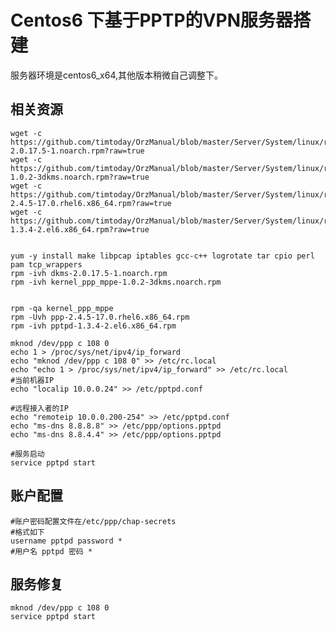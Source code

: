 Centos6 下基于PPTP的VPN服务器搭建
=================================
服务器环境是centos6_x64,其他版本稍微自己调整下。

相关资源
------------
    wget -c https://github.com/timtoday/OrzManual/blob/master/Server/System/linux/resource/vpn/dkms-2.0.17.5-1.noarch.rpm?raw=true
    wget -c https://github.com/timtoday/OrzManual/blob/master/Server/System/linux/resource/vpn/kernel_ppp_mppe-1.0.2-3dkms.noarch.rpm?raw=true
    wget -c https://github.com/timtoday/OrzManual/blob/master/Server/System/linux/resource/vpn/ppp-2.4.5-17.0.rhel6.x86_64.rpm?raw=true
    wget -c https://github.com/timtoday/OrzManual/blob/master/Server/System/linux/resource/vpn/pptpd-1.3.4-2.el6.x86_64.rpm?raw=true


    yum -y install make libpcap iptables gcc-c++ logrotate tar cpio perl pam tcp_wrappers
    rpm -ivh dkms-2.0.17.5-1.noarch.rpm
  	rpm -ivh kernel_ppp_mppe-1.0.2-3dkms.noarch.rpm


    rpm -qa kernel_ppp_mppe
  	rpm -Uvh ppp-2.4.5-17.0.rhel6.x86_64.rpm	
  	rpm -ivh pptpd-1.3.4-2.el6.x86_64.rpm

    mknod /dev/ppp c 108 0 
  	echo 1 > /proc/sys/net/ipv4/ip_forward 
  	echo "mknod /dev/ppp c 108 0" >> /etc/rc.local
  	echo "echo 1 > /proc/sys/net/ipv4/ip_forward" >> /etc/rc.local
    #当前机器IP
  	echo "localip 10.0.0.24" >> /etc/pptpd.conf

    #远程接入者的IP
  	echo "remoteip 10.0.0.200-254" >> /etc/pptpd.conf
  	echo "ms-dns 8.8.8.8" >> /etc/ppp/options.pptpd
  	echo "ms-dns 8.8.4.4" >> /etc/ppp/options.pptpd

    #服务启动
    service pptpd start

账户配置
------------
    #账户密码配置文件在/etc/ppp/chap-secrets
    #格式如下
    username pptpd password *
    #用户名 pptpd 密码 *
    
服务修复
--------------

    mknod /dev/ppp c 108 0
    service pptpd start
    
